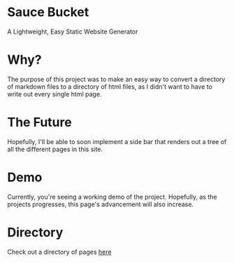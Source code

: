 # Sauce Bucket
A Lightweight, Easy Static Website Generator

# Why?
The purpose of this project was to make an easy way to convert a directory of markdown files to a directory of html files, as I didn't want to have to write out every single html page.

# The Future
Hopefully, I'll be able to soon implement a side bar that renders out a tree of all the different pages in this site.

# Demo
Currently, you're seeing a working demo of the project. Hopefully, as the projects progresses, this page's advancement will also increase.

# Directory
Check out a directory of pages [here](/sauce-bucket/directory.html)
